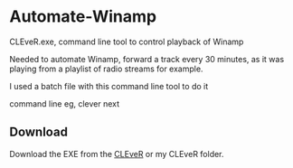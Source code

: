 # Automate-Winamp
CLEveR.exe, command line tool to control playback of Winamp

Needed to automate Winamp, forward a track every 30 minutes, as it was playing from a playlist of radio streams for example.

I used a batch file with this command line tool to do it

command line eg,
clever next

## Download
Download the EXE from the [CLEveR](https://winampheritage.com/plugin/clever/58602) or my CLEveR folder.

